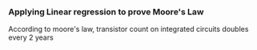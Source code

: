 ### Applying Linear regression to prove Moore's Law

According to moore's law, transistor count on integrated circuits doubles every 2 years

